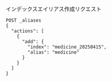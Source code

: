 インデックスエイリアス作成リクエスト

```
POST _aliases
{
  "actions": [
    {
      "add": {
        "index": "medicine_20250415",
        "alias": "medicine"
      }
    }
  ]
}
```
